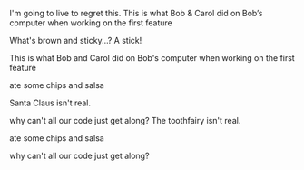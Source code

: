 I'm going to live to regret this.
This is what Bob & Carol did on Bob’s computer when working on the first feature

What's brown and sticky...? A stick!

This is what Bob and Carol did on Bob's computer when working on the first feature

ate some chips and salsa

Santa Claus isn't real.

why can't all our code just get along?
The toothfairy isn't real.

ate some chips and salsa 

why can't all our code just get along?

